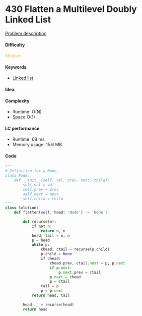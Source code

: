 430 Flatten a Multilevel Doubly Linked List
=======================
[Problem description](https://leetcode.com/problems/flatten-a-multilevel-doubly-linked-list/)

#### Difficulty
<span style="color:#FABC60">Medium</span>

#### Keywords
- [Linked list](../categories/linked_list.md)

#### Idea


#### Complexity
- Runtime: O(N)
- Space O(1)

#### LC performance
- Runtime: 68 ms
- Memory usage: 15.6 MB

#### Code
```python
"""
# Definition for a Node.
class Node:
    def __init__(self, val, prev, next, child):
        self.val = val
        self.prev = prev
        self.next = next
        self.child = child
"""
class Solution:
    def flatten(self, head: 'Node') -> 'Node':
        
        def recurse(n):
            if not n:
                return n, n
            head, tail = n, n
            p = head
            while p:
                chead, ctail = recurse(p.child)
                p.child = None
                if chead:
                    chead.prev, ctail.next = p, p.next 
                    if p.next:
                        p.next.prev = ctail
                    p.next = chead
                    p = ctail
                tail = p
                p = p.next
            return head, tail 
        
        head, _ = recurse(head)
        return head
```